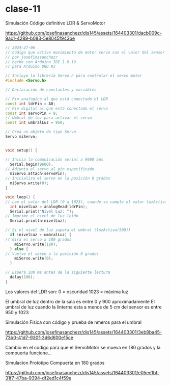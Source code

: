 # clase-11

Simulación Código definitivo LDR & ServoMotor

https://github.com/josefinasanchezr/dis145/assets/164403301/dacb009c-9ac1-4289-b083-5e8045f943be

```cpp
// 2024-27-06
// Código que activa movimiento de motor servo con el valor del sensor de luz LDR
// por josefinasanchezr
// hecho con Arduino IDE 1.8.19
// para Arduino UNO R3

// Incluye la librería Servo.h para controlar el servo motor
#include <Servo.h>  

// Declaración de constantes y variables

// Pin analógico al que está conectado el LDR
const int ldrPin = A0; 
// Pin digital al que está conectado el servo
const int servoPin = 9; 
// Umbral de luz para activar el servo 
const int umbralLuz = 950; 

// Crea un objeto de tipo Servo
Servo miServo; 


void setup() {

// Inicia la comunicación serial a 9600 bps
  Serial.begin(9600); 
// Adjunta el servo al pin especificado
  miServo.attach(servoPin); 
// Inicializa el servo en la posición 0 grados
  miServo.write(0); 
}

void loop() {
// Lee el valor del LDR (0 a 1023), cuando se cumple el valor luzActiva(500) se mueve el motor
  int nivelLuz = analogRead(ldrPin); 
  Serial.print("Nivel Luz: ");
// Imprime el nivel de luz leído
  Serial.println(nivelLuz); 

// Si el nivel de luz supera el umbral (luzActiva(500))
  if (nivelLuz > umbralLuz) { 
// Gira el servo a 180 grados
    miServo.write(180); 
  } else {
// Vuelve el servo a la posición 0 grados
    miServo.write(0); 
  }

// Espera 100 ms antes de la siguiente lectura
  delay(100); 
}

```

Los valores del LDR son: 
 0 = oscuridad
 1023 = máxima luz

El umbral de luz dentro de la sala es entre 0 y 900 aproximadamente
El umbral de luz cuando la linterna esta a menos de 5 cm del sensor es entre 950 y 1023




Simulación Física con código y prueba de nmeros para el umbral

https://github.com/josefinasanchezr/dis145/assets/164403301/3eb8ba45-73b0-41d7-930f-3d6d600e15ce


Cambio en el codigo para que el ServoMotor se mueva en 180 grados y la compuerta funcione...

Simulacion Prototipo Compuerta en 180 grados

https://github.com/josefinasanchezr/dis145/assets/164403301/e05ee1bf-31f7-47ba-9394-df2ed1c4f59e



